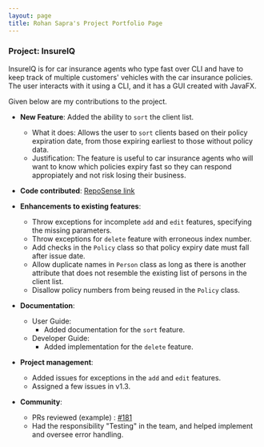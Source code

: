 ```yaml
---
layout: page
title: Rohan Sapra's Project Portfolio Page
---
```


### Project: InsureIQ

InsureIQ is for car insurance agents who type fast over CLI and have to keep track of multiple customers' vehicles with the car insurance policies.
The user interacts with it using a CLI, and it has a GUI created with JavaFX.

Given below are my contributions to the project.

* **New Feature**: Added the ability to `sort` the client list.
    * What it does: Allows the user to `sort` clients based on their policy expiration date, from those expiring earliest to those without policy data.
    * Justification: The feature is useful to car insurance agents who will want to know which policies expiry fast so they can respond appropiately and not risk losing their business.

* **Code contributed**: [RepoSense link](https://nus-cs2103-ay2324s1.github.io/tp-dashboard/?search=RSXIX&breakdown=true)

* **Enhancements to existing features**:
    * Throw exceptions for incomplete `add` and `edit` features, specifying the missing parameters.
    * Throw exceptions for `delete` feature with erroneous index number.
    * Add checks in the `Policy` class so that policy expiry date must fall after issue date.
    * Allow duplicate names in `Person` class as long as there is another attribute that does not resemble the existing list of persons in the client list.
    * Disallow policy numbers from being reused in the `Policy` class.

* **Documentation**:
    * User Guide:
        * Added documentation for the `sort` feature.
    * Developer Guide:
        * Added implementation for the `delete` feature.

* **Project management**:
    * Added issues for exceptions in the `add` and `edit` features.
    * Assigned a few issues in v1.3.

* **Community**:
    * PRs reviewed (example) : [\#181](https://github.com/AY2324S1-CS2103T-W16-3/tp/pull/211/files)
    * Had the responsibility "Testing" in the team, and helped implement and oversee error handling.


